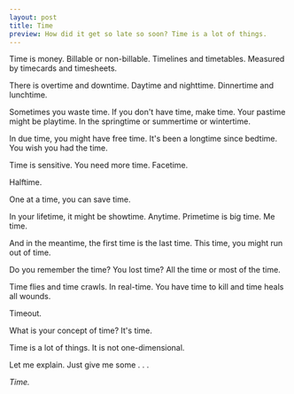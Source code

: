 ```yaml
---
layout: post
title: Time
preview: How did it get so late so soon? Time is a lot of things.
---
```


Time is money.  Billable or non-billable. Timelines and timetables. Measured by timecards and timesheets.

There is overtime and downtime. Daytime and nighttime. Dinnertime and lunchtime. 

Sometimes you waste time. If you don't have time, make time. Your pastime might be playtime. In the springtime or summertime or wintertime. 

In due time, you might have free time. It's been a longtime since bedtime. You wish you had the time.

Time is sensitive. You need more time. Facetime. 

Halftime.

One at a time, you can save time. 

In your lifetime, it might be showtime. Anytime. Primetime is big time. Me time. 

And in the meantime, the first time is the last time. This time, you might run out of time.

Do you remember the time? You lost time? All the time or most of the time.

Time flies and time crawls. In real-time. You have time to kill and time heals all wounds.  

Timeout. 

What is your concept of time? It's time. 

Time is a lot of things. It is not one-dimensional. 

Let me explain. Just give me some . . . 

*Time.*
